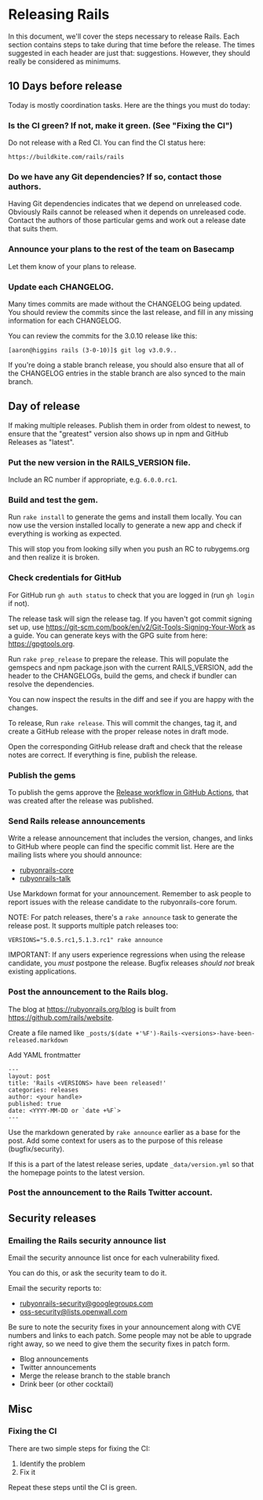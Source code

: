 # Releasing Rails

In this document, we'll cover the steps necessary to release Rails. Each
section contains steps to take during that time before the release. The times
suggested in each header are just that: suggestions. However, they should
really be considered as minimums.

## 10 Days before release

Today is mostly coordination tasks. Here are the things you must do today:

### Is the CI green? If not, make it green. (See "Fixing the CI")

Do not release with a Red CI. You can find the CI status here:

```
https://buildkite.com/rails/rails
```

### Do we have any Git dependencies? If so, contact those authors.

Having Git dependencies indicates that we depend on unreleased code.
Obviously Rails cannot be released when it depends on unreleased code.
Contact the authors of those particular gems and work out a release date that
suits them.

### Announce your plans to the rest of the team on Basecamp

Let them know of your plans to release.

### Update each CHANGELOG.

Many times commits are made without the CHANGELOG being updated. You should
review the commits since the last release, and fill in any missing information
for each CHANGELOG.

You can review the commits for the 3.0.10 release like this:

```
[aaron@higgins rails (3-0-10)]$ git log v3.0.9..
```

If you're doing a stable branch release, you should also ensure that all of
the CHANGELOG entries in the stable branch are also synced to the main
branch.

## Day of release

If making multiple releases. Publish them in order from oldest to newest, to
ensure that the "greatest" version also shows up in npm and GitHub Releases as
"latest".

### Put the new version in the RAILS_VERSION file.

Include an RC number if appropriate, e.g. `6.0.0.rc1`.

### Build and test the gem.

Run `rake install` to generate the gems and install them locally. You can now
use the version installed locally to generate a new app and check if everything
is working as expected.

This will stop you from looking silly when you push an RC to rubygems.org and
then realize it is broken.

### Check credentials for GitHub

For GitHub run `gh auth status` to check that you are logged in (run `gh login` if not).

The release task will sign the release tag. If you haven't got commit signing
set up, use https://git-scm.com/book/en/v2/Git-Tools-Signing-Your-Work as a
guide. You can generate keys with the GPG suite from here: https://gpgtools.org.

Run `rake prep_release` to prepare the release. This will populate the gemspecs and
npm package.json with the current RAILS_VERSION, add the header to the CHANGELOGs,
build the gems, and check if bundler can resolve the dependencies.

You can now inspect the results in the diff and see if you are happy with the
changes.

To release, Run `rake release`. This will commit the changes, tag it, and create a GitHub
release with the proper release notes in draft mode.

Open the corresponding GitHub release draft and check that the release notes
are correct. If everything is fine, publish the release.

### Publish the gems

To publish the gems approve the [Release workflow in GitHub Actions](https://github.com/rails/rails/actions/workflows/release.yml),
that was created after the release was published.

### Send Rails release announcements

Write a release announcement that includes the version, changes, and links to
GitHub where people can find the specific commit list. Here are the mailing
lists where you should announce:

* [rubyonrails-core](https://discuss.rubyonrails.org/c/rubyonrails-core)
* [rubyonrails-talk](https://discuss.rubyonrails.org/c/rubyonrails-talk)

Use Markdown format for your announcement. Remember to ask people to report
issues with the release candidate to the rubyonrails-core forum.

NOTE: For patch releases, there's a `rake announce` task to generate the release
post. It supports multiple patch releases too:

```
VERSIONS="5.0.5.rc1,5.1.3.rc1" rake announce
```

IMPORTANT: If any users experience regressions when using the release
candidate, you *must* postpone the release. Bugfix releases *should not*
break existing applications.

### Post the announcement to the Rails blog.

The blog at https://rubyonrails.org/blog is built from
https://github.com/rails/website.

Create a file named like
`_posts/$(date +'%F')-Rails-<versions>-have-been-released.markdown`

Add YAML frontmatter
```
---
layout: post
title: 'Rails <VERSIONS> have been released!'
categories: releases
author: <your handle>
published: true
date: <YYYY-MM-DD or `date +%F`>
---
```

Use the markdown generated by `rake announce` earlier as a base for the post.
Add some context for users as to the purpose of this release (bugfix/security).

If this is a part of the latest release series, update `_data/version.yml` so
that the homepage points to the latest version.

### Post the announcement to the Rails Twitter account.

## Security releases

### Emailing the Rails security announce list

Email the security announce list once for each vulnerability fixed.

You can do this, or ask the security team to do it.

Email the security reports to:

* rubyonrails-security@googlegroups.com
* oss-security@lists.openwall.com

Be sure to note the security fixes in your announcement along with CVE numbers
and links to each patch. Some people may not be able to upgrade right away,
so we need to give them the security fixes in patch form.

* Blog announcements
* Twitter announcements
* Merge the release branch to the stable branch
* Drink beer (or other cocktail)

## Misc

### Fixing the CI

There are two simple steps for fixing the CI:

1. Identify the problem
2. Fix it

Repeat these steps until the CI is green.
